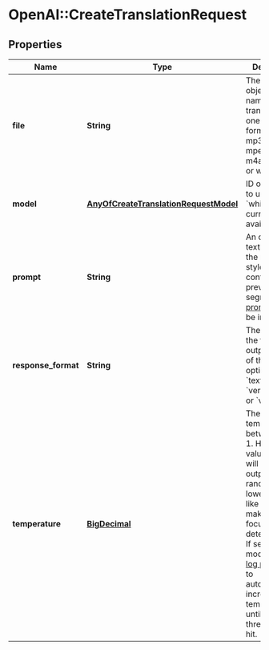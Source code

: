 # OpenAI::CreateTranslationRequest

## Properties
Name | Type | Description | Notes
------------ | ------------- | ------------- | -------------
**file** | **String** | The audio file object (not file name) translate, in one of these formats: flac, mp3, mp4, mpeg, mpga, m4a, ogg, wav, or webm.  | 
**model** | [**AnyOfCreateTranslationRequestModel**](AnyOfCreateTranslationRequestModel.md) | ID of the model to use. Only &#x60;whisper-1&#x60; is currently available.  | 
**prompt** | **String** | An optional text to guide the model&#x27;s style or continue a previous audio segment. The [prompt](/docs/guides/speech-to-text/prompting) should be in English.  | [optional] 
**response_format** | **String** | The format of the transcript output, in one of these options: &#x60;json&#x60;, &#x60;text&#x60;, &#x60;srt&#x60;, &#x60;verbose_json&#x60;, or &#x60;vtt&#x60;.  | [optional] [default to &#x27;json&#x27;]
**temperature** | [**BigDecimal**](BigDecimal.md) | The sampling temperature, between 0 and 1. Higher values like 0.8 will make the output more random, while lower values like 0.2 will make it more focused and deterministic. If set to 0, the model will use [log probability](https://en.wikipedia.org/wiki/Log_probability) to automatically increase the temperature until certain thresholds are hit.  | [optional] [default to 0]

